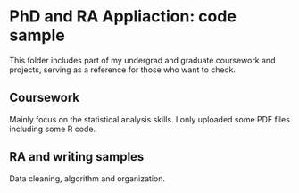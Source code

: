 # PhD and RA Appliaction: code sample

This folder includes part of my undergrad and graduate coursework and projects, serving as a reference for those who want to check.  

## Coursework

Mainly focus on the statistical analysis skills. I only uploaded some PDF files including some R code. 


## RA and writing samples

Data cleaning, algorithm and organization. 

